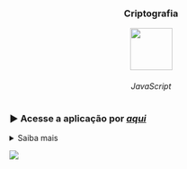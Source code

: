 <h3 align="center">Criptografia</h3>

<div align="center">

  <img width="75px" height="75px" src="https://github.com/lucas-adm/one-challenge-springboot-hotel/assets/118030896/d9ea1b67-961e-4ce5-a236-dc29c18b225c">
  
  ###### JavaScript
  
</div>

#

### ▶ Acesse a aplicação por <a href="https://lucas-adm.github.io/ONE-1stChallenge/">*aqui*</a>

<details>

<summary>Saiba mais</summary>

<h4>O desafio propõe a criação de uma aplicação que criptografa textos.</h4>

**As "chaves" de criptografia utilizadas são:**
* A letra "e" é convertida para "enter"
* A letra "i" é convertida para "imes"
* A letra "a" é convertida para "ai"
* A letra "o" é convertida para "ober"
* A letra "u" é convertida para "ufat"

**Requisitos**
* Deve funcionar apenas com letras minúsculas.
* Não devem ser utilizados letras com acentos nem caracteres especiais.
* Deve ser possível converter uma palavra para a versão criptografada e também retornar uma palavra criptografada para a versão original.

**Por exemplo:**
- "gato" => "gaitober"
- "gaitober" => "gato"

A página deve ter campos para inserção do texto a ser criptografado ou descriptografado, e a pessoa usuária deve poder escolher entre as duas opções.

O resultado deve ser exibido na tela.

<p align="center">
<i>
<a href="https://www.figma.com/file/tvFEYhVfZTjdJ5P24RGV21/Alura-Challenge---Desafio-1---Lógica?type=design&node-id=0-1&t=pcnc1bipl73NzBDF-0" target="_blank">Confira o protótipo construído pela equipe ONE!</a>
</i>
</p>

</details>

![](https://i.imgur.com/GOMGgBJ.png)
